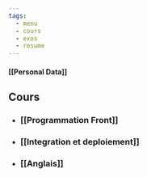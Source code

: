 ```yaml
---
tags:
  - menu
  - cours
  - exos
  - resume
---
```

#### [[Personal Data]]
## Cours

- ### [[Programmation Front]]
- ### [[Integration et deploiement]]
- ### [[Anglais]]



